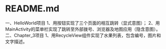 # README.md
一、HelloWorld项目
1、用按钮实现了三个页面的相互跳转（显式意图）；
2、用MainActivity的菜单栏实现了跳转至外部拨号、浏览器及地图应用（隐含意图）。
二、Chapter_3项目
1、用RecycleView组件实现了水果列表，包含编号，图片和文字描述。